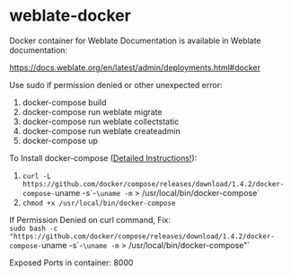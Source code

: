 # weblate-docker

Docker container for Weblate
Documentation is available in Weblate documentation:

https://docs.weblate.org/en/latest/admin/deployments.html#docker 

Use sudo if permission denied or other unexpected error:  
1. docker-compose build  
2. docker-compose run weblate migrate  
3. docker-compose run weblate collectstatic  
4. docker-compose run weblate createadmin  
5. docker-compose up

To Install docker-compose ([Detailed Instructions!](https://github.com/docker/compose/releases)):  
1. `curl -L https://github.com/docker/compose/releases/download/1.4.2/docker-compose-`uname -s\`-`\uname -m` > /usr/local/bin/docker-compose`  
2. `chmod +x /usr/local/bin/docker-compose`   


If Permission Denied on curl command, Fix:  
`sudo bash -c "https://github.com/docker/compose/releases/download/1.4.2/docker-compose-`uname -s\`-`\uname -m` > /usr/local/bin/docker-compose"`

Exposed Ports in container: 8000